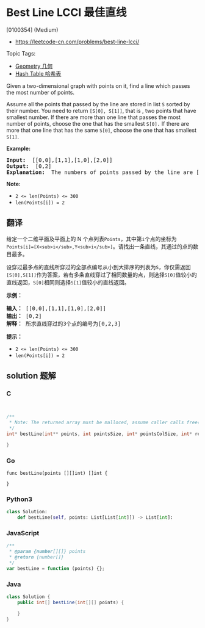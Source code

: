 # Best Line LCCI 最佳直线

[0100354] (Medium)

- https://leetcode-cn.com/problems/best-line-lcci/

Topic Tags:

- [Geometry 几何](https://leetcode-cn.com/tag/geometry/)
- [Hash Table 哈希表](https://leetcode-cn.com/tag/hash-table/)

Given a two-dimensional graph with points on it, find a line which passes the most number of points.

Assume all the points that passed by the line are stored in list `S` sorted by their number. You need to return `[S[0], S[1]]`, that is , two points that have smallest number. If there are more than one line that passes the most number of points, choose the one that has the smallest `S[0].` If there are more that one line that has the same `S[0]`, choose the one that has smallest `S[1]`.

**Example:**

<pre><strong>Input: </strong> [[0,0],[1,1],[1,0],[2,0]]
<strong>Output: </strong> [0,2]
<strong>Explanation: </strong> The numbers of points passed by the line are [0,2,3].
</pre>

**Note:**

- `2 <= len(Points) <= 300`
- `len(Points[i]) = 2`

## 翻译

给定一个二维平面及平面上的 N 个点列表`Points`，其中第`i`个点的坐标为`Points[i]=[X<sub>i</sub>,Y<sub>i</sub>]`。请找出一条直线，其通过的点的数目最多。

设穿过最多点的直线所穿过的全部点编号从小到大排序的列表为`S`，你仅需返回`[S[0],S[1]]`作为答案，若有多条直线穿过了相同数量的点，则选择`S[0]`值较小的直线返回，`S[0]`相同则选择`S[1]`值较小的直线返回。

**示例：**

<pre><strong>输入：</strong> [[0,0],[1,1],[1,0],[2,0]]
<strong>输出：</strong> [0,2]
<strong>解释：</strong> 所求直线穿过的3个点的编号为[0,2,3]
</pre>

**提示：**

- `2 <= len(Points) <= 300`
- `len(Points[i]) = 2`

## solution 题解

### C

```c


/**
 * Note: The returned array must be malloced, assume caller calls free().
 */
int* bestLine(int** points, int pointsSize, int* pointsColSize, int* returnSize){

}


```

### Go

```golang
func bestLine(points [][]int) []int {

}
```

### Python3

```python
class Solution:
    def bestLine(self, points: List[List[int]]) -> List[int]:
```

### JavaScript

```javascript
/**
 * @param {number[][]} points
 * @return {number[]}
 */
var bestLine = function (points) {};
```

### Java

```java
class Solution {
    public int[] bestLine(int[][] points) {

    }
}
```
